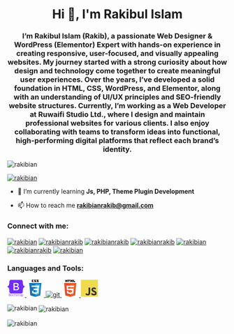 
<h1 align="center">Hi 👋, I'm Rakibul Islam</h1>
<h3 align="center">I’m Rakibul Islam (Rakib), a passionate Web Designer & WordPress (Elementor) Expert with hands-on experience in creating responsive, user-focused, and visually appealing websites. My journey started with a strong curiosity about how design and technology come together to create meaningful user experiences. Over the years, I’ve developed a solid foundation in HTML, CSS, WordPress, and Elementor, along with an understanding of UI/UX principles and SEO-friendly website structures. Currently, I’m working as a Web Developer at Ruwaifi Studio Ltd., where I design and maintain professional websites for various clients. I also enjoy collaborating with teams to transform ideas into functional, high-performing digital platforms that reflect each brand’s identity.</h3>

<p align="left"> <img src="https://komarev.com/ghpvc/?username=rakibian&label=Profile%20views&color=0e75b6&style=flat" alt="rakibian" /> </p>

<p align="left"> <a href="https://github.com/ryo-ma/github-profile-trophy"><img src="https://github-profile-trophy.vercel.app/?username=rakibian" alt="rakibian" /></a> </p>

- 🌱 I’m currently learning **Js, PHP, Theme Plugin Development**

- 📫 How to reach me **rakibianrakib@gmail.com**

<h3 align="left">Connect with me:</h3>
<p align="left">
<a href="https://codepen.io/rakibian" target="blank"><img align="center" src="https://raw.githubusercontent.com/rahuldkjain/github-profile-readme-generator/master/src/images/icons/Social/codepen.svg" alt="rakibian" height="30" width="40" /></a>
<a href="https://twitter.com/rakibianrakib" target="blank"><img align="center" src="https://raw.githubusercontent.com/rahuldkjain/github-profile-readme-generator/master/src/images/icons/Social/twitter.svg" alt="rakibianrakib" height="30" width="40" /></a>
<a href="https://linkedin.com/in/rakibianrakib" target="blank"><img align="center" src="https://raw.githubusercontent.com/rahuldkjain/github-profile-readme-generator/master/src/images/icons/Social/linked-in-alt.svg" alt="rakibianrakib" height="30" width="40" /></a>
<a href="https://fb.com/rakibianrakib" target="blank"><img align="center" src="https://raw.githubusercontent.com/rahuldkjain/github-profile-readme-generator/master/src/images/icons/Social/facebook.svg" alt="rakibianrakib" height="30" width="40" /></a>
<a href="https://dribbble.com/rakibian" target="blank"><img align="center" src="https://raw.githubusercontent.com/rahuldkjain/github-profile-readme-generator/master/src/images/icons/Social/dribbble.svg" alt="rakibian" height="30" width="40" /></a>
<a href="https://www.behance.net/rakibianrakib" target="blank"><img align="center" src="https://raw.githubusercontent.com/rahuldkjain/github-profile-readme-generator/master/src/images/icons/Social/behance.svg" alt="rakibianrakib" height="30" width="40" /></a>
<a href="https://www.youtube.com/c/rakibian" target="blank"><img align="center" src="https://raw.githubusercontent.com/rahuldkjain/github-profile-readme-generator/master/src/images/icons/Social/youtube.svg" alt="rakibian" height="30" width="40" /></a>
</p>

<h3 align="left">Languages and Tools:</h3>
<p align="left"> <a href="https://getbootstrap.com" target="_blank" rel="noreferrer"> <img src="https://raw.githubusercontent.com/devicons/devicon/master/icons/bootstrap/bootstrap-plain-wordmark.svg" alt="bootstrap" width="40" height="40"/> </a> <a href="https://www.w3schools.com/css/" target="_blank" rel="noreferrer"> <img src="https://raw.githubusercontent.com/devicons/devicon/master/icons/css3/css3-original-wordmark.svg" alt="css3" width="40" height="40"/> </a> <a href="https://git-scm.com/" target="_blank" rel="noreferrer"> <img src="https://www.vectorlogo.zone/logos/git-scm/git-scm-icon.svg" alt="git" width="40" height="40"/> </a> <a href="https://www.w3.org/html/" target="_blank" rel="noreferrer"> <img src="https://raw.githubusercontent.com/devicons/devicon/master/icons/html5/html5-original-wordmark.svg" alt="html5" width="40" height="40"/> </a> <a href="https://developer.mozilla.org/en-US/docs/Web/JavaScript" target="_blank" rel="noreferrer"> <img src="https://raw.githubusercontent.com/devicons/devicon/master/icons/javascript/javascript-original.svg" alt="javascript" width="40" height="40"/> </a> </p>

<p><img align="left" src="https://github-readme-stats.vercel.app/api/top-langs?username=rakibian&show_icons=true&locale=en&layout=compact" alt="rakibian" /></p>

<p>&nbsp;<img align="center" src="https://github-readme-stats.vercel.app/api?username=rakibian&show_icons=true&locale=en" alt="rakibian" /></p>

<p><img align="center" src="https://github-readme-streak-stats.herokuapp.com/?user=rakibian&" alt="rakibian" /></p>
